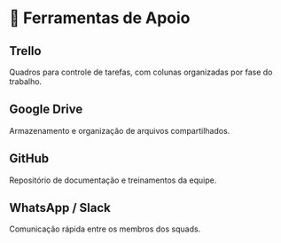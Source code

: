 # 🧰 Ferramentas de Apoio

## Trello
Quadros para controle de tarefas, com colunas organizadas por fase do trabalho.

## Google Drive
Armazenamento e organização de arquivos compartilhados.

## GitHub
Repositório de documentação e treinamentos da equipe.

## WhatsApp / Slack
Comunicação rápida entre os membros dos squads.